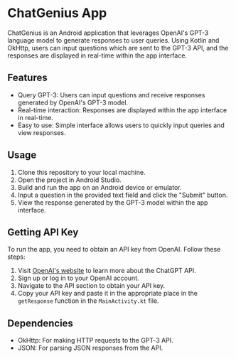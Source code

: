 # ChatGenius App

ChatGenius is an Android application that leverages OpenAI's GPT-3 language model to generate responses to user queries. Using Kotlin and OkHttp, users can input questions which are sent to the GPT-3 API, and the responses are displayed in real-time within the app interface.

## Features

- Query GPT-3: Users can input questions and receive responses generated by OpenAI's GPT-3 model.
- Real-time interaction: Responses are displayed within the app interface in real-time.
- Easy to use: Simple interface allows users to quickly input queries and view responses.


## Usage

1. Clone this repository to your local machine.
2. Open the project in Android Studio.
3. Build and run the app on an Android device or emulator.
4. Input a question in the provided text field and click the "Submit" button.
5. View the response generated by the GPT-3 model within the app interface.

## Getting API Key

To run the app, you need to obtain an API key from OpenAI. Follow these steps:

1. Visit [OpenAI's website](https://openai.com/blog/introducing-chatgpt-and-whisper-apis) to learn more about the ChatGPT API.
2. Sign up or log in to your OpenAI account.
3. Navigate to the API section to obtain your API key.
4. Copy your API key and paste it in the appropriate place in the `getResponse` function in the `MainActivity.kt` file.

## Dependencies

- OkHttp: For making HTTP requests to the GPT-3 API.
- JSON: For parsing JSON responses from the API.
